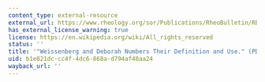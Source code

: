 ```yaml
---
content_type: external-resource
external_url: https://www.rheology.org/sor/Publications/RheoBulletin/RB2010Jul.pdf
has_external_license_warning: true
license: https://en.wikipedia.org/wiki/All_rights_reserved
status: ''
title: '"Weissenberg and Deborah Numbers Their Definition and Use." (PDF - 2.9MB)'
uid: b1e821dc-cc4f-4dc6-868a-d794af48aa24
wayback_url: ''
---
```

